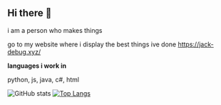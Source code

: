 ## Hi there 👋
i am a person who makes things

go to my website where i display the best things ive done
https://jack-debug.xyz/

__languages i work in__

python, js, java, c#, html

![GitHub stats](https://github-readme-stats.vercel.app/api?username=jaevibing&show_icons=true&theme=onedark)
[![Top Langs](https://github-readme-stats.vercel.app/api/top-langs/?username=jaevibing&show_icons=true&theme=onedark&hide=java)](https://github.com/anuraghazra/github-readme-stats)

